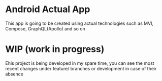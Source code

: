 Android Actual App
================================
This app is going to be created using actual technologies such as MVI, Compose, GraphQL(Apollo) and so on


WIP (work in progress)
================================
Еhis project is being developed in my spare time, you can see the most recent changes under feature/ branches or development in case of their absence
